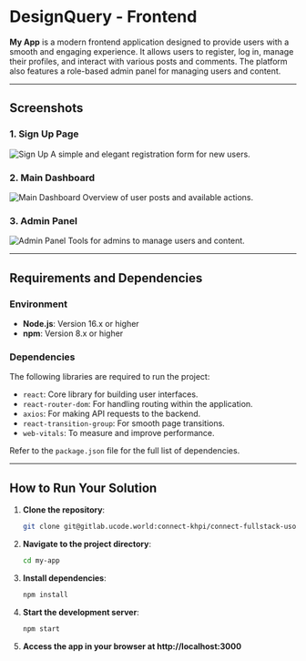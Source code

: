 # DesignQuery - Frontend

**My App** is a modern frontend application designed to provide users with a smooth and engaging experience. It allows users to register, log in, manage their profiles, and interact with various posts and comments. The platform also features a role-based admin panel for managing users and content.

---

## Screenshots

### 1. **Sign Up Page**
![Sign Up](./docs/screenshots/signup.png)
A simple and elegant registration form for new users.

### 2. **Main Dashboard**
![Main Dashboard](./docs/screenshots/dashboard.png)
Overview of user posts and available actions.

### 3. **Admin Panel**
![Admin Panel](./docs/screenshots/admin_panel.png)
Tools for admins to manage users and content.

---

## Requirements and Dependencies

### **Environment**
- **Node.js**: Version 16.x or higher
- **npm**: Version 8.x or higher

### **Dependencies**
The following libraries are required to run the project:

- `react`: Core library for building user interfaces.
- `react-router-dom`: For handling routing within the application.
- `axios`: For making API requests to the backend.
- `react-transition-group`: For smooth page transitions.
- `web-vitals`: To measure and improve performance.

Refer to the `package.json` file for the full list of dependencies.

---

## How to Run Your Solution

1. **Clone the repository**:
   ```bash
   git clone git@gitlab.ucode.world:connect-khpi/connect-fullstack-usof-frontend/yyova.git

2. **Navigate to the project directory**:
   ```bash
   cd my-app

3. **Install dependencies**:
   ```bash
   npm install

4. **Start the development server**:

   ```bash
   npm start

5. **Access the app in your browser at http://localhost:3000**
